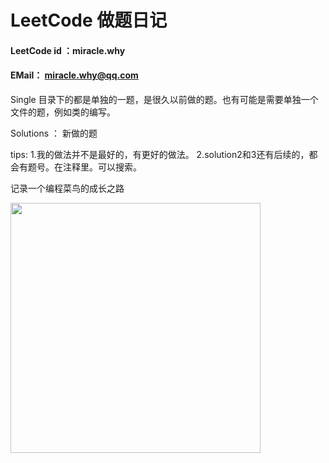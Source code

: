 # LeetCode 做题日记

#### LeetCode id ：miracle.why
#### EMail： miracle.why@qq.com

Single 目录下的都是单独的一题，是很久以前做的题。也有可能是需要单独一个文件的题，例如类的编写。

Solutions ： 新做的题

tips: 
    1.我的做法并不是最好的，有更好的做法。
    2.solution2和3还有后续的，都会有题号。在注释里。可以搜索。


记录一个编程菜鸟的成长之路

<img url='https://gimg2.baidu.com/image_search/src=http%3A%2F%2Fnimg.ws.126.net%2F%3Furl%3Dhttp%253A%252F%252Fdingyue.ws.126.net%252F2021%252F1022%252Fd3925590j00r1cqky000xc000hs00hrc.jpg%26thumbnail%3D650x2147483647%26quality%3D80%26type%3Djpg&refer=http%3A%2F%2Fnimg.ws.126.net&app=2002&size=f9999,10000&q=a80&n=0&g=0n&fmt=auto?sec=1660806986&t=7893ce967eaad02685ce061f31db87ba' src="https://gimg2.baidu.com/image_search/src=http%3A%2F%2Fnimg.ws.126.net%2F%3Furl%3Dhttp%253A%252F%252Fdingyue.ws.126.net%252F2021%252F1022%252Fd3925590j00r1cqky000xc000hs00hrc.jpg%26thumbnail%3D650x2147483647%26quality%3D80%26type%3Djpg&refer=http%3A%2F%2Fnimg.ws.126.net&app=2002&size=f9999,10000&q=a80&n=0&g=0n&fmt=auto?sec=1660807235&t=de999ff4530dac441751cdcc8e489890" width="400" height="400"/>